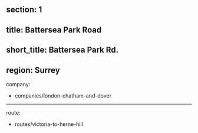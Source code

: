 section: 1
----
title: Battersea Park Road
----
short_title: Battersea Park Rd.
----
region: Surrey
----
company:
- companies/london-chatham-and-dover
----
route:
- routes/victoria-to-herne-hill
